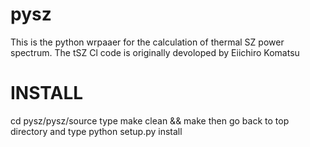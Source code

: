 # pysz
This is the python wrpaaer for the calculation of thermal SZ power spectrum.
The tSZ Cl code is originally devoloped by Eiichiro Komatsu

# INSTALL
cd pysz/pysz/source
type
make clean && make
then go back to top directory and type
python setup.py install
